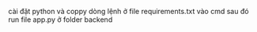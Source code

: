 cài đặt python và coppy dòng lệnh ở file requirements.txt vào cmd sau đó
run file app.py ở folder backend
